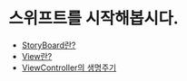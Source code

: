 # 스위프트를 시작해봅시다.

- [StoryBoard란?](https://github.com/JiHoonAHN/TIL/blob/main/%20swift/Start%20Swift/what%20is%20Storyboard.md)
- [View란?](https://github.com/JiHoonAHN/TIL/blob/main/%20swift/Start%20Swift/What%20is%20View.md)
- [ViewController의 생명주기](https://github.com/JiHoonAHN/TIL/blob/main/%20swift/Start%20Swift/ViewController_lifecycle.md)